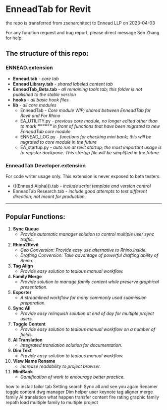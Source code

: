# EnneadTab for Revit
the repo is transferred from zsenarchitect to Ennead LLP on 2023-04-03

For any function request and bug report, please direct message Sen Zhang for help.



## The structure of this repo:

### ENNEAD.extension
* **Ennead.tab** - _core tab_
* **Ennead Library.tab** - _shared labeled content tab_
* **EnneadTab_Beta.tab** - _all remaining tools tab; this folder is not published to the stable version_
* **hooks** - _all basic hook files_
* **lib** - _all core modules_
  * EnneadTab - _Core module WIP; shared between EnneadTab for Revit and For Rhino_
  * EA_UTILITY.py - _previous core module, no longer edited other than to mark **""""""** in front of functions that have been migrated to new EnneadTab core module_
  * ENNEAD_LOG.py - _functions for checking mini bank; this will be migrated to core module in the future_
  * EA_startup.py - _auto run at revit startup; the most important usage is to register dockpane. This startup file will be simplified in the future._

### EnneadTab Developer.extension 
For code writer usage only. This extension is never exposed to beta testers.
* (((Ennead Alpha))).tab - _include script template and version control_
* EnneadTab Research.tab - _include good attempts to test different direction; not meant for production._

 

 


 
---
## Popular Functions:

1. **Sync Queue**
   * _Provide automatic manager solution to control multiple user sync traffic._
2. **Rhino2Revit**
   * _Geo Conversion: Provide easy use alternative to Rhino.Inside._
   * _Drafting Conversion: Take advantage of powerful drafting ability of Rhino._
3. **Tag Align**
   * _Provide easy solution to tedious manual workflow._
4. **Family Merge**
   * _Provide solution to manage family content while preserve graphical presentation._
5. **Exporter**
   * _A streamlined workflow for many commonly used submission preparation._
6. **Sync All**
   * _Provide easy relinquish solution at end of day for multiple project users._
7. **Toggle Content**
   * _Provide easy solution to tedious manual workflow on a number of fields._
8. **AI Translation** 
   * _Integrated translation solution for documentation._
9. **Dim Text**
   * _Provide easy solution to tedious manual workflow._
10. **View Name Rename**
    * _Increase readability to project browser._
11. **MiniBank**
    * _Gamification of work to encourage better practice._





<!-- topic below -->
how to install
tailor tab
Setting
search
Sync all and see you again
Renamer
toggle content
dwg manager
Dim helper
user keynote
tag aligner
merge family
AI translation
what happen
transfer content
fire rating graphic
family repath
load multiple family to multiple project
